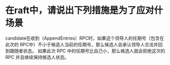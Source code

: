 # 在raft中，请说出下列措施是为了应对什场景

candidate在收到（AppendEntries）RPC时，如果这个领导人的任期号（包含在此次的 RPC中）不小于候选人当前的任期号，那么候选人会承认领导人合法并回到跟随者状态。 如果此次 RPC  中的任期号比自己小，那么候选人就会拒绝这次的 RPC 并且继续保持候选人状态。


